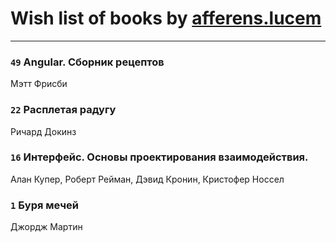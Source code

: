 # Wish list of books by [afferens.lucem](http://vk.com/id196071655)
---

### `49` Angular. Сборник рецептов
Мэтт Фрисби

### `22` Расплетая радугу
Ричард Докинз

### `16` Интерфейс. Основы проектирования взаимодействия.
Алан Купер, Роберт Рейман, Дэвид Кронин, Кристофер Носсел

### `1` Буря мечей
Джордж Мартин

